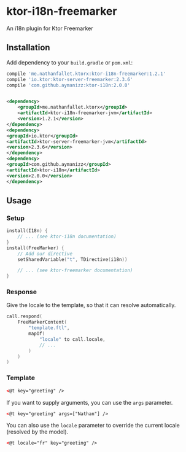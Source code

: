 # ktor-i18n-freemarker

An i18n plugin for Ktor Freemarker

## Installation

Add dependency to your `build.gradle` or `pom.xml`:

```groovy
compile 'me.nathanfallet.ktorx:ktor-i18n-freemarker:1.2.1'
compile 'io.ktor:ktor-server-freemarker:2.3.6'
compile 'com.github.aymanizz:ktor-i18n:2.0.0'
```

```xml

<dependency>
    <groupId>me.nathanfallet.ktorx</groupId>
    <artifactId>ktor-i18n-freemarker-jvm</artifactId>
    <version>1.2.1</version>
</dependency>
<dependency>
<groupId>io.ktor</groupId>
<artifactId>ktor-server-freemarker-jvm</artifactId>
<version>2.3.6</version>
</dependency>
<dependency>
<groupId>com.github.aymanizz</groupId>
<artifactId>ktor-i18n</artifactId>
<version>2.0.0</version>
</dependency>
```

## Usage

### Setup

```kotlin
install(I18n) {
    // ... (see ktor-i18n documentation)
}
install(FreeMarker) {
    // Add our directive
    setSharedVariable("t", TDirective(i18n))

    // ... (see ktor-freemarker documentation)
}
```

### Response

Give the locale to the template, so that it can resolve automatically.

```kotlin
call.respond(
    FreeMarkerContent(
        "template.ftl",
        mapOf(
            "locale" to call.locale,
            // ...
        )
    )
)
```

### Template

```html
<@t key="greeting" />
```

If you want to supply arguments, you can use the `args` parameter.

```html
<@t key="greeting" args=["Nathan"] />
```

You can also use the `locale` parameter to override the current locale (resolved by the model).

```html
<@t locale="fr" key="greeting" />
```
